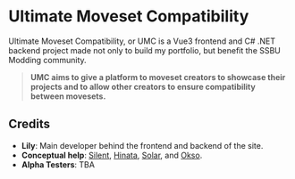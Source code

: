 # Ultimate Moveset Compatibility
Ultimate Moveset Compatibility, or UMC is a Vue3 frontend and C# .NET backend project made not only to build my portfolio, but benefit the SSBU Modding community.

> **UMC aims to give a platform to moveset creators to showcase their projects and to allow other creators to ensure compatibility between movesets.**

## Credits
- **Lily**: Main developer behind the frontend and backend of the site.
- **Conceptual help**: [Silent](https://x.com/SilentSecondary), [Hinata](https://x.com/cykeswiki), [Solar](https://bsky.app/profile/fe12solar.bsky.social), and [Okso](https://x.com/OksoChiptune).
- **Alpha Testers**: TBA